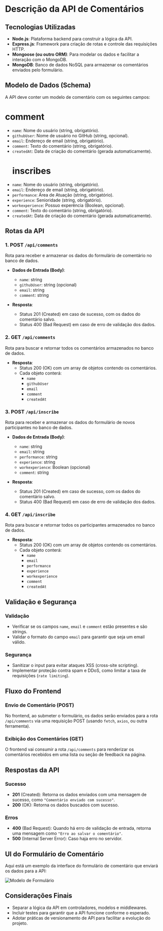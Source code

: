 # Descrição da API de Comentários

## Tecnologias Utilizadas
- **Node.js**: Plataforma backend para construir a lógica da API.
- **Express.js**: Framework para criação de rotas e controle das requisições HTTP.
- **Mongoose (ou outro ORM)**: Para modelar os dados e facilitar a interação com o MongoDB.
- **MongoDB**: Banco de dados NoSQL para armazenar os comentários enviados pelo formulário.

## Modelo de Dados (Schema)
A API deve conter um modelo de comentário com os seguintes campos:

  # comment
- `name`: Nome do usuário (string, obrigatório).
- `githubUser`: Nome de usuário no GitHub (string, opcional).
- `email`: Endereço de email (string, obrigatório).
- `comment`: Texto do comentário (string, obrigatório).
- `createdAt`: Data de criação do comentário (gerada automaticamente).
  # inscribes
- `name`: Nome do usuário (string, obrigatório).
- `email`: Endereço de email (string, obrigatório).
- `performance`: Área de Atuação (string, obrigatório).
- `experience`: Senioridade (string, obrigatório).
- `workexperience`: Possuo experência (Boolean, opcional).
- `comment`: Texto do comentário (string, obrigatório).
- `createdAt`: Data de criação do comentário (gerada automaticamente).

## Rotas da API

### 1. POST `/api/comments`
Rota para receber e armazenar os dados do formulário de comentário no banco de dados.

- **Dados de Entrada (Body)**:
  - `name`: string
  - `githubUser`: string (opcional)
  - `email`: string
  - `comment`: string

- **Resposta**:
  - Status 201 (Created) em caso de sucesso, com os dados do comentário salvo.
  - Status 400 (Bad Request) em caso de erro de validação dos dados.

### 2. GET `/api/comments`
Rota para buscar e retornar todos os comentários armazenados no banco de dados.

- **Resposta**:
  - Status 200 (OK) com um array de objetos contendo os comentários.
  - Cada objeto conterá:
    - `name`
    - `githubUser`
    - `email`
    - `comment`
    - `createdAt`

### 3. POST `/api/inscribe`
Rota para receber e armazenar os dados do formulário de novos participantes no banco de dados.

- **Dados de Entrada (Body)**:
  - `name`: string
  - `email`: string
  - `performance`: string
  - `experience`: string
  - `workexperience`: Boolean (opcional)
  - `comment`: string

- **Resposta**:
  - Status 201 (Created) em caso de sucesso, com os dados do comentário salvo.
  - Status 400 (Bad Request) em caso de erro de validação dos dados.

### 4. GET `/api/inscribe`
Rota para buscar e retornar todos os participantes armazenados no banco de dados.

- **Resposta**:
  - Status 200 (OK) com um array de objetos contendo os comentários.
  - Cada objeto conterá:
    - `name`
    - `email`
    - `performance`
    - `experience`
    - `workexperience`
    - `comment`
    - `createdAt`

## Validação e Segurança

### Validação
- Verificar se os campos `name`, `email` e `comment` estão presentes e são strings.
- Validar o formato do campo `email` para garantir que seja um email válido.

### Segurança
- Sanitizar o input para evitar ataques XSS (cross-site scripting).
- Implementar proteção contra spam e DDoS, como limitar a taxa de requisições (`rate limiting`).

## Fluxo do Frontend

### Envio de Comentário (POST)
No frontend, ao submeter o formulário, os dados serão enviados para a rota `/api/comments` via uma requisição POST (usando `fetch`, `axios`, ou outra ferramenta).

### Exibição dos Comentários (GET)
O frontend vai consumir a rota `/api/comments` para renderizar os comentários recebidos em uma lista ou seção de feedback na página.

## Respostas da API

### Sucesso
- **201** (Created): Retorna os dados enviados com uma mensagem de sucesso, como `"Comentário enviado com sucesso"`.
- **200** (OK): Retorna os dados buscados com sucesso.

### Erros
- **400** (Bad Request): Quando há erro de validação de entrada, retorna uma mensagem como `"Erro ao salvar o comentário"`.
- **500** (Internal Server Error): Caso haja erro no servidor.

## UI do Formulário de Comentário
Aqui está um exemplo da interface do formulário de comentário que enviará os dados para a API:

![Modelo de Formulário](https://i.imgur.com/r0sH2tX.jpg)

## Considerações Finais
- Separar a lógica da API em controladores, modelos e middlewares.
- Incluir testes para garantir que a API funcione conforme o esperado.
- Adotar práticas de versionamento de API para facilitar a evolução do projeto.
